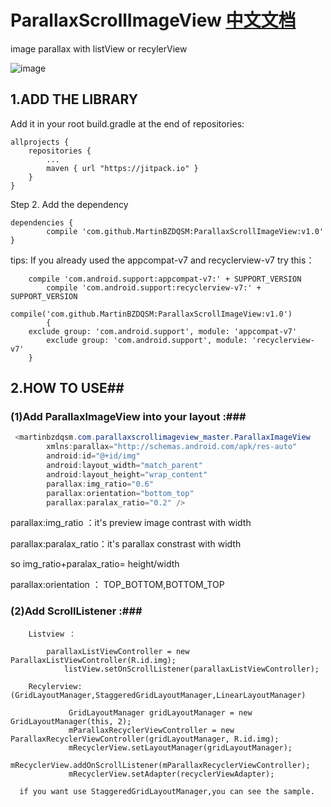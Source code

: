 # ParallaxScrollImageView   [中文文档](https://github.com/MartinBZDQSM/ParallaxScrollImageView/blob/master/README%20cn.md "中文文档")

image parallax with listView or recylerView

![image](https://github.com/MartinBZDQSM/ParallaxScrollImageView/blob/master/app/src/main/res/raw/pre.gif)


## 1.ADD THE LIBRARY ##
Add it in your root build.gradle at the end of repositories:

	allprojects {
		repositories {
			...
			maven { url "https://jitpack.io" }
		}
	}
Step 2. Add the dependency

	dependencies {
	        compile 'com.github.MartinBZDQSM:ParallaxScrollImageView:v1.0'
	}
   tips: If you already used the appcompat-v7 and recyclerview-v7 try this：

		compile 'com.android.support:appcompat-v7:' + SUPPORT_VERSION
    		compile 'com.android.support:recyclerview-v7:' + SUPPORT_VERSION
    		compile('com.github.MartinBZDQSM:ParallaxScrollImageView:v1.0')
    		{
		exclude group: 'com.android.support', module: 'appcompat-v7'
        	exclude group: 'com.android.support', module: 'recyclerview-v7'
		}

	
## 2.HOW TO USE##

### (1)Add ParallaxImageView into your layout :###
```java
 <martinbzdqsm.com.parallaxscrollimageview_master.ParallaxImageView
        xmlns:parallax="http://schemas.android.com/apk/res-auto"
        android:id="@+id/img"
        android:layout_width="match_parent"
        android:layout_height="wrap_content"
        parallax:img_ratio="0.6"   
        parallax:orientation="bottom_top"
        parallax:paralax_ratio="0.2" />
```

parallax:img_ratio ：it's preview image contrast with width 

parallax:paralax_ratio：it's parallax constrast with width

so img_ratio+paralax_ratio= height/width

parallax:orientation ：      TOP_BOTTOM,BOTTOM_TOP

### (2)Add ScrollListener :###
		Listview ：     

			parallaxListViewController = new ParallaxListViewController(R.id.img);
        		listView.setOnScrollListener(parallaxListViewController);
		
		Recylerview:(GridLayoutManager,StaggeredGridLayoutManager,LinearLayoutManager)
		
		         GridLayoutManager gridLayoutManager = new GridLayoutManager(this, 2);
        		 mParallaxRecyclerViewController = new ParallaxRecyclerViewController(gridLayoutManager, R.id.img);
        		 mRecyclerView.setLayoutManager(gridLayoutManager);
        		 mRecyclerView.addOnScrollListener(mParallaxRecyclerViewController);
        		 mRecyclerView.setAdapter(recyclerViewAdapter);
        		 
      if you want use StaggeredGridLayoutManager,you can see the sample.  		 
        		
	
